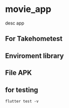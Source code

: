 # movie_app

desc app
## For Takehometest


## Enviroment library

## File APK

## for testing
``flutter test -v``


